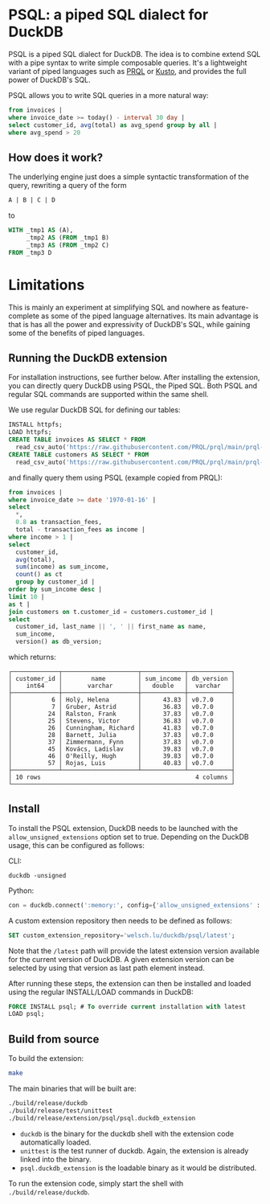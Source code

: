 # PSQL: a piped SQL dialect for DuckDB

PSQL is a piped SQL dialect for DuckDB. The idea is to combine extend SQL with a pipe syntax to write simple composable queries. It's a lightweight variant of piped languages such as [PRQL](https://prql-lang.org) or [Kusto](https://docs.microsoft.com/azure/data-explorer/kusto/query/samples?pivots=azuredataexplorer), and provides the full power of DuckDB's SQL.

PSQL allows you to write SQL queries in a more natural way:

```sql
from invoices |
where invoice_date >= today() - interval 30 day |
select customer_id, avg(total) as avg_spend group by all |
where avg_spend > 20
```

## How does it work?

The underlying engine just does a simple syntactic transformation of the query, rewriting a query of the form 

```sql
A | B | C | D
```
to
```sql
WITH _tmp1 AS (A),
     _tmp2 AS (FROM _tmp1 B)
     _tmp3 AS (FROM _tmp2 C)
FROM _tmp3 D
```

# Limitations

This is mainly an experiment at simplifying SQL and nowhere as feature-complete as some of the piped language alternatives. Its main advantage is that is has all the power and expressivity of DuckDB's SQL, while gaining some of the benefits of piped languages.

## Running the DuckDB extension

For installation instructions, see further below. After installing the extension, you can directly query DuckDB using PSQL, the Piped SQL. Both PSQL and regular SQL commands are supported within the same shell.

We use regular DuckDB SQL for defining our tables:

```sql
INSTALL httpfs;
LOAD httpfs;
CREATE TABLE invoices AS SELECT * FROM
  read_csv_auto('https://raw.githubusercontent.com/PRQL/prql/main/prql-compiler/tests/integration/data/chinook/invoices.csv');
CREATE TABLE customers AS SELECT * FROM
  read_csv_auto('https://raw.githubusercontent.com/PRQL/prql/main/prql-compiler/tests/integration/data/chinook/customers.csv');
```

and finally query them using PSQL (example copied from PRQL):

```sql
from invoices |
where invoice_date >= date '1970-01-16' |
select
  *, 
  0.8 as transaction_fees,
  total - transaction_fees as income |
where income > 1 |
select
  customer_id, 
  avg(total), 
  sum(income) as sum_income, 
  count() as ct
  group by customer_id |
order by sum_income desc |
limit 10 |
as t |
join customers on t.customer_id = customers.customer_id |
select
  customer_id, last_name || ', ' || first_name as name, 
  sum_income,
  version() as db_version;
```

which returns:

```
┌─────────────┬─────────────────────┬────────────┬────────────┐
│ customer_id │        name         │ sum_income │ db_version │
│    int64    │       varchar       │   double   │  varchar   │
├─────────────┼─────────────────────┼────────────┼────────────┤
│           6 │ Holý, Helena        │      43.83 │ v0.7.0     │
│           7 │ Gruber, Astrid      │      36.83 │ v0.7.0     │
│          24 │ Ralston, Frank      │      37.83 │ v0.7.0     │
│          25 │ Stevens, Victor     │      36.83 │ v0.7.0     │
│          26 │ Cunningham, Richard │      41.83 │ v0.7.0     │
│          28 │ Barnett, Julia      │      37.83 │ v0.7.0     │
│          37 │ Zimmermann, Fynn    │      37.83 │ v0.7.0     │
│          45 │ Kovács, Ladislav    │      39.83 │ v0.7.0     │
│          46 │ O'Reilly, Hugh      │      39.83 │ v0.7.0     │
│          57 │ Rojas, Luis         │      40.83 │ v0.7.0     │
├─────────────┴─────────────────────┴────────────┴────────────┤
│ 10 rows                                           4 columns │
└─────────────────────────────────────────────────────────────┘
```

## Install

To install the PSQL extension, DuckDB needs to be launched with the `allow_unsigned_extensions` option set to true.
Depending on the DuckDB usage, this can be configured as follows:

CLI:
```shell
duckdb -unsigned
```

Python:
```python
con = duckdb.connect(':memory:', config={'allow_unsigned_extensions' : 'true'})
```

A custom extension repository then needs to be defined as follows:
```sql
SET custom_extension_repository='welsch.lu/duckdb/psql/latest';
```
Note that the `/latest` path will provide the latest extension version available for the current version of DuckDB.
A given extension version can be selected by using that version as last path element instead.

After running these steps, the extension can then be installed and loaded using the regular INSTALL/LOAD commands in DuckDB:
```sql
FORCE INSTALL psql; # To override current installation with latest
LOAD psql;
```

## Build from source
To build the extension:
```sh
make
```
The main binaries that will be built are:
```sh
./build/release/duckdb
./build/release/test/unittest
./build/release/extension/psql/psql.duckdb_extension
```
- `duckdb` is the binary for the duckdb shell with the extension code automatically loaded.
- `unittest` is the test runner of duckdb. Again, the extension is already linked into the binary.
- `psql.duckdb_extension` is the loadable binary as it would be distributed.

To run the extension code, simply start the shell with `./build/release/duckdb`.
